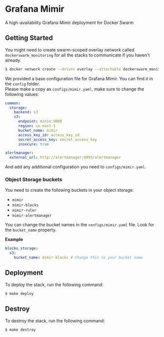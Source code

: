 # Grafana Mimir
A high-availability Grafana Mimir deployment for Docker Swarm

## Getting Started

You might need to create swarm-scoped overlay network called `dockerswarm_monitoring` for all the stacks to communicate if you haven't already.

```sh
$ docker network create --driver overlay --attachable dockerswarm_monitoring
```

We provided a base configuration file for Grafana Mimir. You can find it in the `config` folder.  
Please make a copy as `configs/mimir.yaml`, make sure to change the following values:

```yml
common:
  storage:
    backend: s3
    s3:
      endpoint: minio:9000
      region: us-east-1
      bucket_name: mimir
      access_key_id: access_key_id
      secret_access_key: secret_access_key
      insecure: true

alertmanager:
  external_url: http://alertmanager:9093/alertmanager
```

And add any additional configuration you need to `configs/mimir.yaml`.

### Object Storage buckets

You need to create the following buckets in your object storage:
- `mimir`
- `mimir-blocks`
- `mimir-ruler`
- `mimir-alertmanager`

You can change the bucket names in the `configs/mimir.yaml` file. Look for the `bucket_name` property.

**Example**
```yaml
blocks_storage:
  s3:
    bucket_name: mimir-blocks # Change this to your bucket name
```

## Deployment

To deploy the stack, run the following command:

```sh
$ make deploy
```

## Destroy

To destroy the stack, run the following command:

```sh
$ make destroy
```
